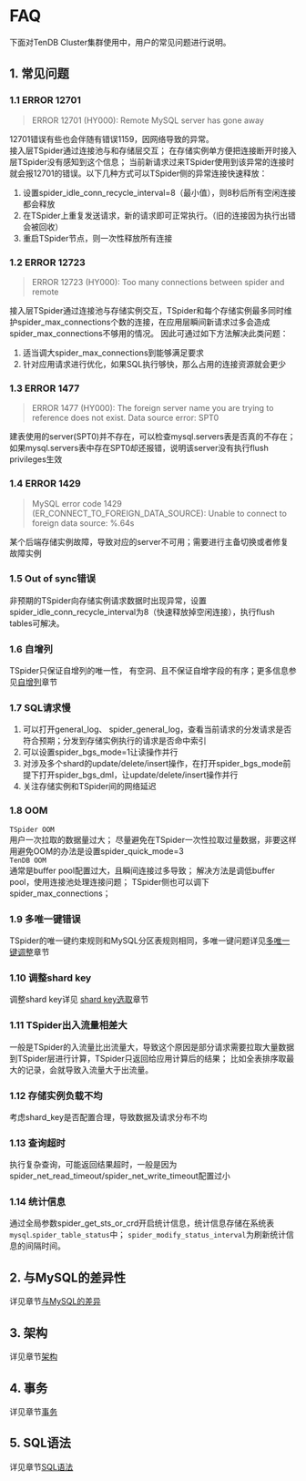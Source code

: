 # FAQ

下面对TenDB Cluster集群使用中，用户的常见问题进行说明。

## 1. 常见问题

### 1.1 ERROR 12701
> ERROR 12701 (HY000): Remote MySQL server has gone away

12701错误有些也会伴随有错误1159，因网络导致的异常。   
接入层TSpider通过连接池与和存储层交互； 在存储实例单方便把连接断开时接入层TSpider没有感知到这个信息； 当前新请求过来TSpider使用到该异常的连接时就会报12701的错误。以下几种方式可以TSpider侧的异常连接快速释放：
1. 设置spider_idle_conn_recycle_interval=8（最小值），则8秒后所有空闲连接都会释放
2. 在TSpider上重复发送请求，新的请求即可正常执行。（旧的连接因为执行出错会被回收）
3. 重启TSpider节点，则一次性释放所有连接

### 1.2 ERROR 12723
> ERROR 12723 (HY000): Too many connections between spider and remote

接入层TSpider通过连接池与存储实例交互，TSpider和每个存储实例最多同时维护spider_max_connections个数的连接，在应用层瞬间新请求过多会造成spider_max_connections不够用的情况。  因此可通过如下方法解决此类问题：
1. 适当调大spider_max_connections到能够满足要求
2. 针对应用请求进行优化，如果SQL执行够快，那么占用的连接资源就会更少

### 1.3 ERROR 1477
> ERROR 1477 (HY000): The foreign server name you are trying to reference does not exist. Data source error:  SPT0

建表使用的server(SPT0)并不存在，可以检查mysql.servers表是否真的不存在； 如果mysql.servers表中存在SPT0却还报错，说明该server没有执行flush privileges生效

### 1.4 ERROR 1429
> MySQL error code 1429 (ER_CONNECT_TO_FOREIGN_DATA_SOURCE): Unable to connect to foreign data source: %.64s

某个后端存储实例故障，导致对应的server不可用；需要进行主备切换或者修复故障实例

### 1.5 Out of sync错误
非预期的TSpider向存储实例请求数据时出现异常，设置spider_idle_conn_recycle_interval为8（快速释放掉空闲连接），执行flush tables可解决。


### 1.6 自增列
TSpider只保证自增列的唯一性， 有空洞、且不保证自增字段的有序；更多信息参见[自增列](../re-book/auto-increase.md)章节

### 1.7 SQL请求慢
1. 可以打开general_log、 spider_general_log，查看当前请求的分发请求是否符合预期；分发到存储实例执行的请求是否命中索引   
2. 可以设置spider_bgs_mode=1让读操作并行
3. 对涉及多个shard的update/delete/insert操作，在打开spider_bgs_mode前提下打开spider_bgs_dml，让update/delete/insert操作并行
4. 关注存储实例和TSpider间的网络延迟   

### 1.8 OOM
`TSpider OOM`   
用户一次拉取的数据量过大； 尽量避免在TSpider一次性拉取过量数据，非要这样用避免OOM的办法是设置spider_quick_mode=3   
`TenDB OOM`   
通常是buffer pool配置过大，且瞬间连接过多导致；   解决方法是调低buffer pool，使用连接池处理连接问题； TSpider侧也可以调下spider_max_connections；

### 1.9 多唯一键错误
TSpider的唯一键约束规则和MySQL分区表规则相同，多唯一键问题详见[多唯一键调整](multi-unique-key-adjust.md)章节


### 1.10 调整shard key
调整shard key详见 [shard key选取](shard-key-choose.md)章节

### 1.11 TSpider出入流量相差大
一般是TSpider的入流量比出流量大，导致这个原因是部分请求需要拉取大量数据到TSpider层进行计算，TSpider只返回给应用计算后的结果； 比如全表排序取最大的记录，会就导致入流量大于出流量。

### 1.12 存储实例负载不均
考虑shard_key是否配置合理，导致数据及请求分布不均

### 1.13 查询超时
执行复杂查询，可能返回结果超时，一般是因为spider_net_read_timeout/spider_net_write_timeout配置过小

### 1.14 统计信息
通过全局参数spider_get_sts_or_crd开启统计信息，统计信息存储在系统表`mysql`.`spider_table_status`中；   `spider_modify_status_interval`为刷新统计信息的间隔时间。



## 2. 与MySQL的差异性
详见章节[与MySQL的差异](../re-book/mysql-compatibility.md/#jump)
## 3. 架构
详见章节[架构](../architecture.md)
## 4. 事务
详见章节[事务](../re-book/transaction.md)
## 5. SQL语法
详见章节[SQL语法](../re-book/sql-grammar.md)  

